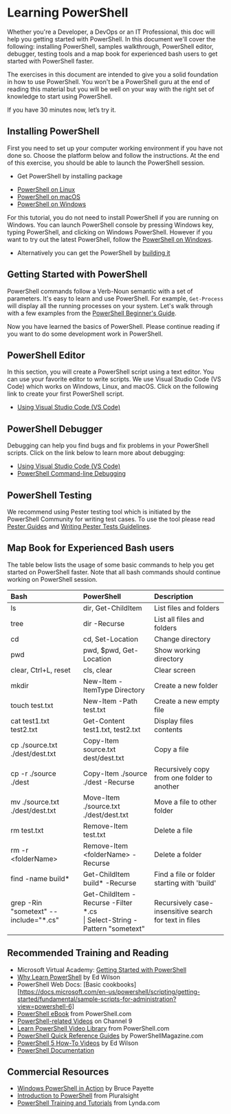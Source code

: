 Learning PowerShell
====

Whether you're a Developer, a DevOps or an IT Professional, this doc will help you getting started with PowerShell.
In this document we'll cover the following:
installing PowerShell, samples walkthrough, PowerShell editor, debugger, testing tools and a map book for experienced bash users to get started with PowerShell faster.

The exercises in this document are intended to give you a solid foundation in how to use PowerShell.
You won't be a PowerShell guru at the end of reading this material but you will be well on your way with the right set of knowledge to start using PowerShell.

If you have 30 minutes now, let’s try it.


Installing PowerShell
----

First you need to set up your computer working environment if you have not done so.
Choose the platform below and follow the instructions.
At the end of this exercise, you should be able to launch the PowerShell session.

- Get PowerShell by installing package
 * [PowerShell on Linux][inst-linux]
 * [PowerShell on macOS][inst-macos]
 * [PowerShell on Windows][inst-win]

  For this tutorial, you do not need to install PowerShell if you are running on Windows.
  You can launch PowerShell console by pressing Windows key, typing PowerShell, and clicking on Windows PowerShell.
  However if you want to try out the latest PowerShell, follow the [PowerShell on Windows][inst-win].

- Alternatively you can get the PowerShell by [building it](../../README.md#building-powershell)

[inst-linux]: https://docs.microsoft.com/powershell/scripting/setup/installing-powershell-core-on-linux?view=powershell-6
[inst-win]: https://docs.microsoft.com/powershell/scripting/setup/installing-powershell-core-on-windows?view=powershell-6
[inst-macos]: https://docs.microsoft.com/powershell/scripting/setup/installing-powershell-core-on-macos?view=powershell-6

Getting Started with PowerShell
----
PowerShell commands follow a Verb-Noun semantic with a set of parameters.
It's easy to learn and use PowerShell.
For example, `Get-Process` will display all the running processes on your system.
Let's walk through with a few examples from the [PowerShell Beginner's Guide](powershell-beginners-guide.md).

Now you have learned the basics of PowerShell.
Please continue reading if you want to do some development work in PowerShell.

PowerShell Editor
----

In this section, you will create a PowerShell script using a text editor.
You can use your favorite editor to write scripts.
We use Visual Studio Code (VS Code) which works on Windows, Linux, and macOS.
Click on the following link to create your first PowerShell script.

- [Using Visual Studio Code (VS Code)][use-vscode-editor]

PowerShell Debugger
----

Debugging can help you find bugs and fix problems in your PowerShell scripts.
Click on the link below to learn more about debugging:

- [Using Visual Studio Code (VS Code)][use-vscode-debugger]
- [PowerShell Command-line Debugging][cli-debugging]

[use-vscode-editor]:./using-vscode.md#editing-with-vs-code
[use-vscode-debugger]:./using-vscode.md#debugging-with-vs-code
[cli-debugging]:./debugging-from-commandline.md
[get-powershell]:../../README.md#get-powershell
[build-powershell]:../../README.md#building-the-repository


PowerShell Testing
----

We recommend using Pester testing tool which is initiated by the PowerShell Community for writing test cases.
To use the tool please read [ Pester Guides](https://github.com/pester/Pester) and [Writing Pester Tests Guidelines](https://github.com/PowerShell/PowerShell/blob/master/docs/testing-guidelines/WritingPesterTests.md).


Map Book for Experienced Bash users
----

The table below lists the usage of some basic commands to help you get started on PowerShell faster.
Note that all bash commands should continue working on PowerShell session.


| Bash                | PowerShell                  | Description
|:--------------------|:----------------------------|:---------------------
| ls                  |dir, Get-ChildItem           |List files and folders
| tree                |dir -Recurse                 |List all files and folders
| cd                  |cd, Set-Location             |Change directory
| pwd                 |pwd, $pwd, Get-Location      |Show working directory
| clear, Ctrl+L, reset| cls, clear                  |Clear screen
| mkdir               |New-Item -ItemType Directory |Create a new folder
| touch test.txt      |New-Item -Path test.txt      |Create a new empty file
| cat test1.txt test2.txt         |Get-Content test1.txt, test2.txt       |Display files contents
| cp ./source.txt ./dest/dest.txt |Copy-Item source.txt dest/dest.txt     |Copy a file
| cp -r ./source ./dest           |Copy-Item ./source ./dest -Recurse     |Recursively copy from one folder to another
| mv ./source.txt ./dest/dest.txt |Move-Item ./source.txt ./dest/dest.txt |Move a file to other folder
| rm test.txt                     |Remove-Item test.txt                   |Delete a file
| rm -r &lt;folderName>           |Remove-Item &lt;folderName> -Recurse   |Delete a folder
| find -name build*               |Get-ChildItem build* -Recurse          |Find a file or folder starting with 'build'
| grep -Rin "sometext" --include="*.cs" |Get-ChildItem -Recurse -Filter *.cs <br> \| Select-String -Pattern "sometext" | Recursively case-insensitive search for text in files


Recommended Training and Reading
----
- Microsoft Virtual Academy: [Getting Started with PowerShell][getstarted-with-powershell]
- [Why Learn PowerShell][why-learn-powershell] by Ed Wilson
- PowerShell Web Docs: [Basic cookbooks][https://docs.microsoft.com/en-us/powershell/scripting/getting-started/fundamental/sample-scripts-for-administration?view=powershell-6]
- [PowerShell eBook][ebook-from-powershell.com] from PowerShell.com
- [PowerShell-related Videos][channel9-learn-powershell] on Channel 9
- [Learn PowerShell Video Library][powershell.com-learn-powershell] from PowerShell.com
- [PowerShell Quick Reference Guides][quick-reference] by PowerShellMagazine.com
- [PowerShell 5 How-To Videos][script-guy-how-to] by Ed Wilson
- [PowerShell Documentation](https://docs.microsoft.com/powershell)


Commercial Resources
----
- [Windows PowerShell in Action][in-action] by Bruce Payette
- [Introduction to PowerShell][powershell-intro] from Pluralsight
- [PowerShell Training and Tutorials][lynda-training] from Lynda.com


[in-action]: https://www.amazon.com/Windows-PowerShell-Action-Second-Payette/dp/1935182137
[powershell-intro]: https://www.pluralsight.com/courses/powershell-intro
[lynda-training]: https://www.lynda.com/PowerShell-training-tutorials/5779-0.html

[getstarted-with-powershell]: https://channel9.msdn.com/Series/GetStartedPowerShell3
[why-learn-powershell]: https://blogs.technet.microsoft.com/heyscriptingguy/2014/10/18/weekend-scripter-why-learn-powershell/
[Using Windows PowerShell for Administration]: https://docs.microsoft.com/powershell/scripting/getting-started/fundamental/using-windows-powershell-for-administration?view=powershell-6
[ebook-from-powershell.com]: http://powershell.com/cs/blogs/ebookv2/default.aspx
[channel9-learn-powershell]: https://channel9.msdn.com/Search?term=powershell#ch9Search
[powershell.com-learn-powershell]: http://powershell.com/cs/media/14/default.aspx
[quick-reference]: http://www.powershellmagazine.com/2014/04/24/windows-powershell-4-0-and-other-quick-reference-guides/
[script-guy-how-to]:https://blogs.technet.microsoft.com/tommypatterson/2015/09/04/ed-wilsons-powershell5-videos-now-on-channel9-2/
